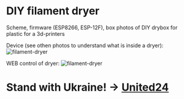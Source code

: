# DIY filament dryer
Scheme, firmware (ESP8266, ESP-12F), box photos of DIY drybox for plastic for a 3d-printers

Device (see othen photos to understand what is inside a dryer):
![filament-dryer](https://github.com/boomsya/filament-dryer/blob/main/20231226_194442.jpg)

WEB control of dryer:
![filament-dryer](https://github.com/boomsya/filament-dryer/blob/main/web-control.jpg)

# Stand with Ukraine! -> [United24](https://u24.gov.ua/)
